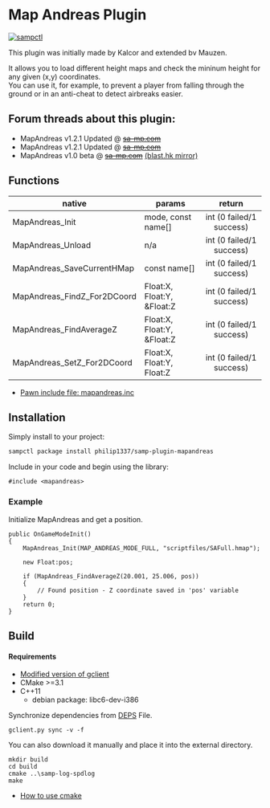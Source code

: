 # Map Andreas Plugin  #

[![sampctl](https://img.shields.io/badge/sampctl-samp--plugin--mapandreas-2f2f2f.svg?style=for-the-badge)](https://github.com/philip1337/samp-plugin-mapandreas)

This plugin was initially made by Kalcor and extended bv Mauzen.  

It allows you to load different height maps and check the mininum height for any given (x,y) coordinates.  
You can use it, for example, to prevent a player from falling through the ground or in an anti-cheat to detect airbreaks easier.
<!--
## Features
- Load height map
- You can also implement it in your sampgdk plugins.  
-->

## Forum threads about this plugin:
- MapAndreas v1.2.1 Updated @ ~~[sa-mp.com](http://forum.sa-mp.com/showthread.php?t=275492)~~
- MapAndreas v1.2.1 Updated @ ~~[sa-mp.com](http://forum.sa-mp.com/showpost.php?p=3130004&postcount=153)~~
- MapAndreas v1.0 beta @ [~~sa-mp.com~~](http://forum.sa-mp.com/showthread.php?t=120013) [(blast.hk mirror)](https://sampforum.blast.hk/showthread.php?tid=120013)

## Functions
|native|params|return|
|-------|-------|:-----:|
|MapAndreas_Init|mode, const name[]|int (0 failed/1 success)|
|MapAndreas_Unload|n/a|int (0 failed/1 success)|
|MapAndreas_SaveCurrentHMap|const name[]|int (0 failed/1 success)|
|MapAndreas_FindZ_For2DCoord|Float:X, Float:Y, &Float:Z|int (0 failed/1 success)|
|MapAndreas_FindAverageZ|Float:X, Float:Y, &Float:Z|int (0 failed/1 success)|
|MapAndreas_SetZ_For2DCoord|Float:X, Float:Y, Float:Z|int (0 failed/1 success)|

- [Pawn include file: mapandreas.inc](include/mapandreas.inc)

## Installation

Simply install to your project:

```bash
sampctl package install philip1337/samp-plugin-mapandreas
```

Include in your code and begin using the library:

```pawn
#include <mapandreas>
```

### Example
Initialize MapAndreas and get a position.

    public OnGameModeInit()
    {
        MapAndreas_Init(MAP_ANDREAS_MODE_FULL, "scriptfiles/SAFull.hmap");
		
        new Float:pos;
		
        if (MapAndreas_FindAverageZ(20.001, 25.006, pos))
        {
            // Found position - Z coordinate saved in 'pos' variable
        }		
        return 0;
    }
    
    
## Build
#### Requirements
- [Modified version of gclient](https://github.com/timniederhausen/gclient)
- CMake >=3.1
- C++11
  - debian package: libc6-dev-i386

Synchronize dependencies from [DEPS](DEPS) File.

    gclient.py sync -v -f

You can also download it manually and place it into the external directory.

    mkdir build
    cd build
    cmake ..\samp-log-spdlog
    make

- [How to use cmake](https://github.com/bast/cmake-example)
